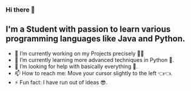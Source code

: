 ### Hi there 👋

## I'm a Student with passion to learn various programming languages like Java and Python.

- 🔭 I’m currently working on my Projects precisely 🔎🧐
- 🌱 I’m currently learning more advanced techniques in Python 🐍.
- 🤔 I’m looking for help with basically everything 🤗.
- 📫 How to reach me: Move your cursor slightly to the left 👈👈.
- ⚡ Fun fact: I have run out of ideas 😎.
